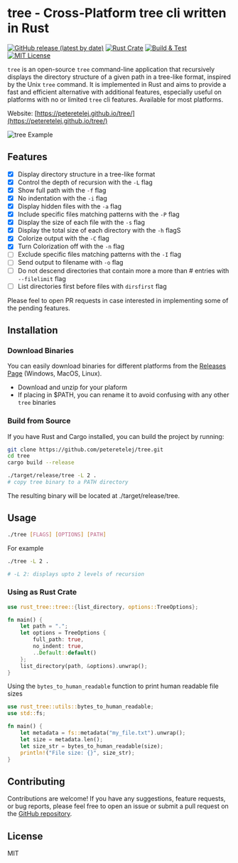 # tree - Cross-Platform tree cli written in Rust

[![GitHub release (latest by date)](https://img.shields.io/github/v/release/peteretelej/tree)](https://github.com/peteretelej/tree/releases)
[![Rust Crate](https://img.shields.io/crates/v/rust_tree.svg)](https://crates.io/crates/rust_tree)
[![Build & Test](https://github.com/peteretelej/tree/actions/workflows/rust_test.yml/badge.svg)](https://github.com/peteretelej/tree/actions/workflows/rust_test.yml)
[![MIT License](https://img.shields.io/badge/License-MIT-blue.svg)](https://github.com/peteretelej/tree/blob/main/LICENSE)

`tree` is an open-source `tree` command-line application that recursively displays the directory structure of a given path in a tree-like format, inspired by the Unix `tree` command. It is implemented in Rust and aims to provide a fast and efficient alternative with additional features, especially useful on platforms with no or limited `tree` cli features. Available for most platforms.

Website: [https://peteretelej.github.io/tree/](https://peteretelej.github.io/tree/)

![tree Example](./example.png)

## Features

- [x] Display directory structure in a tree-like format
- [x] Control the depth of recursion with the `-L` flag
- [x] Show full path with the `-f` flag
- [x] No indentation with the `-i` flag
- [x] Display hidden files with the `-a` flag
- [x] Include specific files matching patterns with the `-P` flag
- [x] Display the size of each file with the `-s` flag
- [x] Display the total size of each directory with the `-h` flagS
- [x] Colorize output with the `-C` flag
- [x] Turn Colorization off with the `-n` flag
- [ ] Exclude specific files matching patterns with the `-I` flag
- [ ] Send output to filename with `-o` flag
- [ ] Do not descend directories that contain more a more than # entries with `--filelimit` flag
- [ ] List directories first before files with `dirsfirst` flag

Please feel to open PR requests in case interested in implementing some of the pending features.

## Installation

### Download Binaries

You can easily download binaries for different platforms from the [Releases Page](https://github.com/peteretelej/tree/releases) (Windows, MacOS, Linux).

- Download and unzip for your plaform
- If placing in $PATH, you can rename it to avoid confusing with any other `tree` binaries

### Build from Source

If you have Rust and Cargo installed, you can build the project by running:

```sh
git clone https://github.com/peteretelej/tree.git
cd tree
cargo build --release

./target/release/tree -L 2 .
# copy tree binary to a PATH directory
```

The resulting binary will be located at ./target/release/tree.

## Usage

```sh
./tree [FLAGS] [OPTIONS] [PATH]
```

For example

```sh
./tree -L 2 .

# -L 2: displays upto 2 levels of recursion
```

### Using as Rust Crate

```rust
use rust_tree::tree::{list_directory, options::TreeOptions};

fn main() {
    let path = ".";
    let options = TreeOptions {
        full_path: true,
        no_indent: true,
        ..Default::default()
    };
    list_directory(path, &options).unwrap();
}
```

Using the `bytes_to_human_readable` function to print human readable file sizes

```rust
use rust_tree::utils::bytes_to_human_readable;
use std::fs;

fn main() {
    let metadata = fs::metadata("my_file.txt").unwrap();
    let size = metadata.len();
    let size_str = bytes_to_human_readable(size);
    println!("File size: {}", size_str);
}
```

## Contributing

Contributions are welcome! If you have any suggestions, feature requests, or bug reports, please feel free to open an issue or submit a pull request on the [GitHub repository](https://github.com/peteretelej/tree).

## License

MIT
